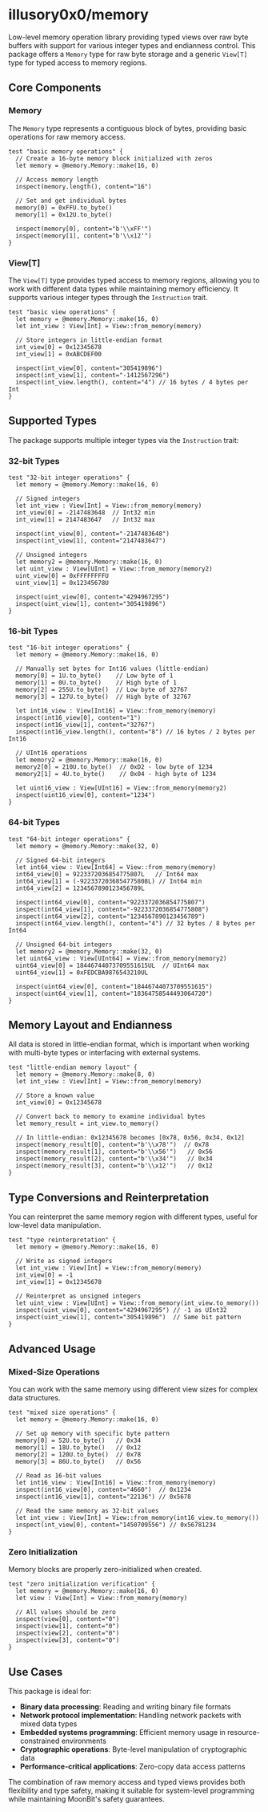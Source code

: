 # illusory0x0/memory

Low-level memory operation library providing typed views over raw byte buffers with support for various integer types and endianness control. This package offers a `Memory` type for raw byte storage and a generic `View[T]` type for typed access to memory regions.

## Core Components

### Memory

The `Memory` type represents a contiguous block of bytes, providing basic operations for raw memory access.

```moonbit
test "basic memory operations" {
  // Create a 16-byte memory block initialized with zeros
  let memory = @memory.Memory::make(16, 0)
  
  // Access memory length
  inspect(memory.length(), content="16")
  
  // Set and get individual bytes
  memory[0] = 0xFFU.to_byte()
  memory[1] = 0x12U.to_byte()
  
  inspect(memory[0], content="b'\\xFF'")
  inspect(memory[1], content="b'\\x12'")
}
```

### View[T]

The `View[T]` type provides typed access to memory regions, allowing you to work with different data types while maintaining memory efficiency. It supports various integer types through the `Instruction` trait.

```moonbit
test "basic view operations" {
  let memory = @memory.Memory::make(16, 0)
  let int_view : View[Int] = View::from_memory(memory)
  
  // Store integers in little-endian format
  int_view[0] = 0x12345678
  int_view[1] = 0xABCDEF00
  
  inspect(int_view[0], content="305419896")
  inspect(int_view[1], content="-1412567296")
  inspect(int_view.length(), content="4") // 16 bytes / 4 bytes per Int
}
```

## Supported Types

The package supports multiple integer types via the `Instruction` trait:

### 32-bit Types

```moonbit
test "32-bit integer operations" {
  let memory = @memory.Memory::make(16, 0)
  
  // Signed integers
  let int_view : View[Int] = View::from_memory(memory)
  int_view[0] = -2147483648  // Int32 min
  int_view[1] = 2147483647   // Int32 max
  
  inspect(int_view[0], content="-2147483648")
  inspect(int_view[1], content="2147483647")
  
  // Unsigned integers
  let memory2 = @memory.Memory::make(16, 0)
  let uint_view : View[UInt] = View::from_memory(memory2)
  uint_view[0] = 0xFFFFFFFFU
  uint_view[1] = 0x12345678U
  
  inspect(uint_view[0], content="4294967295")
  inspect(uint_view[1], content="305419896")
}
```

### 16-bit Types

```moonbit
test "16-bit integer operations" {
  let memory = @memory.Memory::make(16, 0)
  
  // Manually set bytes for Int16 values (little-endian)
  memory[0] = 1U.to_byte()    // Low byte of 1
  memory[1] = 0U.to_byte()    // High byte of 1
  memory[2] = 255U.to_byte()  // Low byte of 32767
  memory[3] = 127U.to_byte()  // High byte of 32767
  
  let int16_view : View[Int16] = View::from_memory(memory)
  inspect(int16_view[0], content="1")
  inspect(int16_view[1], content="32767")
  inspect(int16_view.length(), content="8") // 16 bytes / 2 bytes per Int16
  
  // UInt16 operations
  let memory2 = @memory.Memory::make(16, 0)
  memory2[0] = 210U.to_byte()  // 0xD2 - low byte of 1234
  memory2[1] = 4U.to_byte()    // 0x04 - high byte of 1234
  
  let uint16_view : View[UInt16] = View::from_memory(memory2)
  inspect(uint16_view[0], content="1234")
}
```

### 64-bit Types

```moonbit
test "64-bit integer operations" {
  let memory = @memory.Memory::make(32, 0)
  
  // Signed 64-bit integers
  let int64_view : View[Int64] = View::from_memory(memory)
  int64_view[0] = 9223372036854775807L   // Int64 max
  int64_view[1] = (-9223372036854775808L) // Int64 min
  int64_view[2] = 1234567890123456789L
  
  inspect(int64_view[0], content="9223372036854775807")
  inspect(int64_view[1], content="-9223372036854775808")
  inspect(int64_view[2], content="1234567890123456789")
  inspect(int64_view.length(), content="4") // 32 bytes / 8 bytes per Int64
  
  // Unsigned 64-bit integers
  let memory2 = @memory.Memory::make(32, 0)
  let uint64_view : View[UInt64] = View::from_memory(memory2)
  uint64_view[0] = 18446744073709551615UL  // UInt64 max
  uint64_view[1] = 0xFEDCBA9876543210UL
  
  inspect(uint64_view[0], content="18446744073709551615")
  inspect(uint64_view[1], content="18364758544493064720")
}
```

## Memory Layout and Endianness

All data is stored in little-endian format, which is important when working with multi-byte types or interfacing with external systems.

```moonbit
test "little-endian memory layout" {
  let memory = @memory.Memory::make(8, 0)
  let int_view : View[Int] = View::from_memory(memory)
  
  // Store a known value
  int_view[0] = 0x12345678
  
  // Convert back to memory to examine individual bytes
  let memory_result = int_view.to_memory()
  
  // In little-endian: 0x12345678 becomes [0x78, 0x56, 0x34, 0x12]
  inspect(memory_result[0], content="b'\\x78'")  // 0x78
  inspect(memory_result[1], content="b'\\x56'")   // 0x56
  inspect(memory_result[2], content="b'\\x34'")   // 0x34
  inspect(memory_result[3], content="b'\\x12'")   // 0x12
}
```

## Type Conversions and Reinterpretation

You can reinterpret the same memory region with different types, useful for low-level data manipulation.

```moonbit
test "type reinterpretation" {
  let memory = @memory.Memory::make(16, 0)
  
  // Write as signed integers
  let int_view : View[Int] = View::from_memory(memory)
  int_view[0] = -1
  int_view[1] = 0x12345678
  
  // Reinterpret as unsigned integers
  let uint_view : View[UInt] = View::from_memory(int_view.to_memory())
  inspect(uint_view[0], content="4294967295") // -1 as UInt32
  inspect(uint_view[1], content="305419896")  // Same bit pattern
}
```

## Advanced Usage

### Mixed-Size Operations

You can work with the same memory using different view sizes for complex data structures.

```moonbit
test "mixed size operations" {
  let memory = @memory.Memory::make(16, 0)
  
  // Set up memory with specific byte pattern
  memory[0] = 52U.to_byte()   // 0x34
  memory[1] = 18U.to_byte()   // 0x12
  memory[2] = 120U.to_byte()  // 0x78
  memory[3] = 86U.to_byte()   // 0x56
  
  // Read as 16-bit values
  let int16_view : View[Int16] = View::from_memory(memory)
  inspect(int16_view[0], content="4660")  // 0x1234
  inspect(int16_view[1], content="22136") // 0x5678
  
  // Read the same memory as 32-bit values
  let int_view : View[Int] = View::from_memory(int16_view.to_memory())
  inspect(int_view[0], content="1450709556") // 0x56781234
}
```

### Zero Initialization

Memory blocks are properly zero-initialized when created.

```moonbit
test "zero initialization verification" {
  let memory = @memory.Memory::make(16, 0)
  let view : View[Int] = View::from_memory(memory)
  
  // All values should be zero
  inspect(view[0], content="0")
  inspect(view[1], content="0")
  inspect(view[2], content="0")
  inspect(view[3], content="0")
}
```

## Use Cases

This package is ideal for:

- **Binary data processing**: Reading and writing binary file formats
- **Network protocol implementation**: Handling network packets with mixed data types
- **Embedded systems programming**: Efficient memory usage in resource-constrained environments
- **Cryptographic operations**: Byte-level manipulation of cryptographic data
- **Performance-critical applications**: Zero-copy data access patterns

The combination of raw memory access and typed views provides both flexibility and type safety, making it suitable for system-level programming while maintaining MoonBit's safety guarantees.

